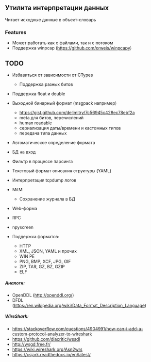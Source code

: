 ﻿## Утилита интерпретации данных

Читает исходные данные в объект-словарь

### Features
* Может работать как с файлами, так и с потоком
* Поддержка winpcap (https://github.com/orweis/winpcapy)

## TODO
* Избавиться от зависимости от CTypes
    - Поддержка разных битов
* Поддержка float и double
* Выходной бинарный формат (msgpack например)
    - https://gist.github.com/delimitry/7c56945c428ec78ebf2a
    - meta для битов, перечислений
    - human readable
    - сериализация даты/времени и кастомных типов
    - передача типа данных

* Автоматическое определение формата
* БД на вход
* Фильтр в процессе парсинга
* Текстовый формат описания структуры (YAML)
* Интерпретация tcpdump логов
* MitM
    * Сохранение журнала в БД
* Web-форма
* RPC
* npyscreen
* Поддержка форматов:
    * HTTP
    * XML, JSON, YAML и прочих
    * WIN PE
    * PNG, BMP, XCF, JPG, GIF
    * ZIP, TAR, GZ, BZ, GZIP
    * ELF


##### Аналоги:
-	OpenDDL (http://openddl.org/)
-	DFDL (https://en.wikipedia.org/wiki/Data_Format_Description_Language)

##### WireShark:
-	https://stackoverflow.com/questions/4904991/how-can-i-add-a-custom-protocol-analyzer-to-wireshark
-	https://github.com/diacritic/wssdl
-	http://wsgd.free.fr/
-	https://wiki.wireshark.org/Asn2wrs
-	https://csjark.readthedocs.io/en/latest/
	